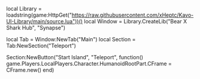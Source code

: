 local Library = loadstring(game:HttpGet("https://raw.githubusercontent.com/xHeptc/Kavo-UI-Library/main/source.lua"))()
local Window = Library.CreateLib("Bear X Shark Hub", "Synapse")

local Tab = Window:NewTab("Main")
local Section = Tab:NewSection("Teleport")

Section:NewButton("Start Island", "Teleport", function()
    game.Players.LocalPlayers.Character.HumanoidRootPart.CFrame = CFrame.new()
end)
